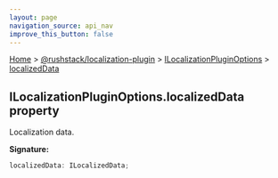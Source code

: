 ```yaml
---
layout: page
navigation_source: api_nav
improve_this_button: false
---
```



[Home](./index.md) &gt; [@rushstack/localization-plugin](./localization-plugin.md) &gt; [ILocalizationPluginOptions](./localization-plugin.ilocalizationpluginoptions.md) &gt; [localizedData](./localization-plugin.ilocalizationpluginoptions.localizeddata.md)

## ILocalizationPluginOptions.localizedData property

Localization data.

<b>Signature:</b>

```typescript
localizedData: ILocalizedData;
```
